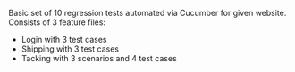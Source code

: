 Basic set of 10 regression tests automated via Cucumber for given website.
Consists of 3 feature files:
- Login with 3 test cases
- Shipping with 3 test cases
- Tacking with 3 scenarios and 4 test cases
